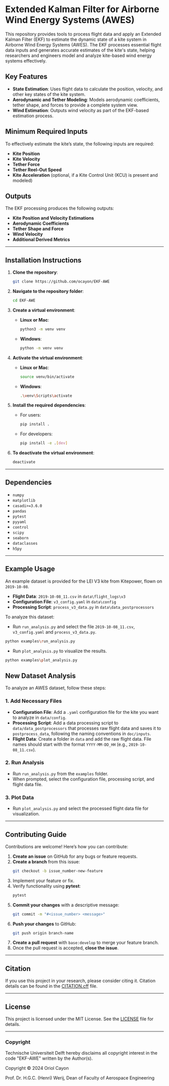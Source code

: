 # Extended Kalman Filter for Airborne Wind Energy Systems (AWES)

This repository provides tools to process flight data and apply an Extended Kalman Filter (EKF) to estimate the dynamic state of a kite system in Airborne Wind Energy Systems (AWES). The EKF processes essential flight data inputs and generates accurate estimates of the kite's state, helping researchers and engineers model and analyze kite-based wind energy systems effectively.

## Key Features

- **State Estimation**: Uses flight data to calculate the position, velocity, and other key states of the kite system.
- **Aerodynamic and Tether Modeling**: Models aerodynamic coefficients, tether shape, and forces to provide a complete system view.
- **Wind Estimation**: Outputs wind velocity as part of the EKF-based estimation process.

## Minimum Required Inputs

To effectively estimate the kite’s state, the following inputs are required:

- **Kite Position**
- **Kite Velocity**
- **Tether Force**
- **Tether Reel-Out Speed**
- **Kite Acceleration** (optional, if a Kite Control Unit (KCU) is present and modeled)

## Outputs

The EKF processing produces the following outputs:

- **Kite Position and Velocity Estimations**
- **Aerodynamic Coefficients**
- **Tether Shape and Force**
- **Wind Velocity**
- **Additional Derived Metrics**


---

## Installation Instructions

1. **Clone the repository**:
    ```bash
    git clone https://github.com/ocayon/EKF-AWE
    ```

2. **Navigate to the repository folder**:
    ```bash
    cd EKF-AWE
    ```

3. **Create a virtual environment**:

   - **Linux or Mac**:
     ```bash
     python3 -m venv venv
     ```
   - **Windows**:
     ```bash
     python -m venv venv
     ```

4. **Activate the virtual environment**:

   - **Linux or Mac**:
     ```bash
     source venv/bin/activate
     ```
   - **Windows**:
     ```bash
     .\venv\Scripts\activate
     ```

5. **Install the required dependencies**:

   - For users:
     ```bash
     pip install .
     ```
   - For developers:
     ```bash
     pip install -e .[dev]
     ```

6. **To deactivate the virtual environment**:
    ```bash
    deactivate
    ```

---

## Dependencies

- `numpy`
- `matplotlib`
- `casadi>=3.6.0`
- `pandas`
- `pytest`
- `pyyaml`
- `control`
- `scipy`
- `seaborn`
- `dataclasses`
- `h5py`

---
## Example Usage

An example dataset is provided for the LEI V3 kite from Kitepower, flown on `2019-10-08`.
- **Flight Data**: `2019-10-08_11.csv` in `data\flight_logs\v3`
- **Configuration File**: `v3_config.yaml` in `data\config`
- **Processing Script**: `process_v3_data.py` in `data\data_postprocessors`


To analyze this dataset:
   - Run `run_analysis.py` and select the file `2019-10-08_11.csv`, `v3_config.yaml` and `process_v3_data.py`.
```bash
python examples\run_analysis.py
```
   - Run `plot_analysis.py` to visualize the results.
```bash
python examples\plot_analysis.py
```

## New Dataset Analysis

To analyze an AWES dataset, follow these steps:

### 1. Add Necessary Files
   - **Configuration File**: Add a `.yaml` configuration file for the kite you want to analyze in `data/config`.
   - **Processing Script**: Add a data processing script to `data/data_postprocessors` that processes raw flight data and saves it to `postprocess_data`, following the naming conventions in `doc/inputs`.
   - **Flight Data**: Create a folder in `data` and add the raw flight data. File names should start with the format `YYYY-MM-DD_HH` (e.g., `2019-10-08_11.csv`).

### 2. Run Analysis
   - Run `run_analysis.py` from the `examples` folder.
   - When prompted, select the configuration file, processing script, and flight data file.

### 3. Plot Data
   - Run `plot_analysis.py` and select the processed flight data file for visualization.


---

## Contributing Guide

Contributions are welcome! Here’s how you can contribute:

1. **Create an issue** on GitHub for any bugs or feature requests.
2. **Create a branch** from this issue:
    ```bash
    git checkout -b issue_number-new-feature
    ```
3. Implement your feature or fix.
4. Verify functionality using **pytest**:
    ```bash
    pytest
    ```
5. **Commit your changes** with a descriptive message:
    ```bash
    git commit -m "#<issue_number> <message>"
    ```
6. **Push your changes** to GitHub:
    ```bash
    git push origin branch-name
    ```
7. **Create a pull request** with `base:develop` to merge your feature branch.
8. Once the pull request is accepted, **close the issue**.

---

## Citation

If you use this project in your research, please consider citing it. Citation details can be found in the [CITATION.cff](CITATION.cff) file.

---

## License

This project is licensed under the MIT License. See the [LICENSE](LICENSE) file for details.

---

### Copyright
Technische Universiteit Delft hereby disclaims all copyright interest in the code "EKF-AWE" written by the Author(s).

Copyright &copy; 2024 Oriol Cayon 

Prof. Dr. H.G.C. (Henri) Werij, Dean of Faculty of Aerospace Engineering
